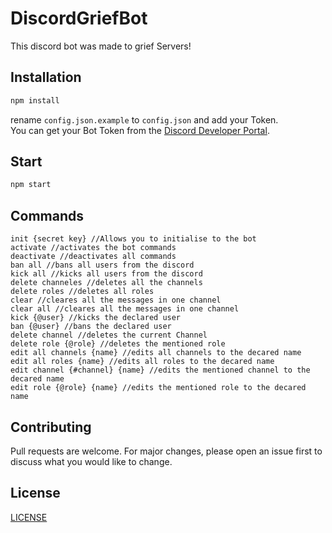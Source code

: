 # DiscordGriefBot

This discord bot was made to grief Servers!

## Installation

```bash
npm install
```
rename ``config.json.example`` to  ``config.json`` and add your Token.\
You can get your Bot Token from the [Discord Developer Portal](https://discord.com/developers/applications).

## Start

```bash
npm start
```

## Commands
```
init {secret key} //Allows you to initialise to the bot
activate //activates the bot commands
deactivate //deactivates all commands
ban all //bans all users from the discord
kick all //kicks all users from the discord
delete channeles //deletes all the channels
delete roles //deletes all roles
clear //cleares all the messages in one channel
clear all //cleares all the messages in one channel
kick {@user} //kicks the declared user
ban {@user} //bans the declared user
delete channel //deletes the current Channel
delete role {@role} //deletes the mentioned role
edit all channels {name} //edits all channels to the decared name
edit all roles {name} //edits all roles to the decared name
edit channel {#channel} {name} //edits the mentioned channel to the decared name
edit role {@role} {name} //edits the mentioned role to the decared name
```

## Contributing
Pull requests are welcome. For major changes, please open an issue first to discuss what you would like to change.

## License
[LICENSE](https://bastianleicht.de/license)
